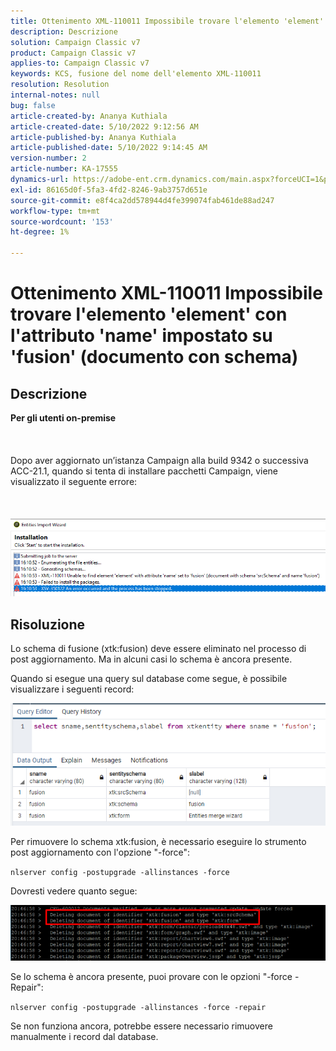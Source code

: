 ```yaml
---
title: Ottenimento XML-110011 Impossibile trovare l'elemento 'element' con l'attributo 'name' impostato su 'fusion' (documento con schema)
description: Descrizione
solution: Campaign Classic v7
product: Campaign Classic v7
applies-to: Campaign Classic v7
keywords: KCS, fusione del nome dell'elemento XML-110011
resolution: Resolution
internal-notes: null
bug: false
article-created-by: Ananya Kuthiala
article-created-date: 5/10/2022 9:12:56 AM
article-published-by: Ananya Kuthiala
article-published-date: 5/10/2022 9:14:45 AM
version-number: 2
article-number: KA-17555
dynamics-url: https://adobe-ent.crm.dynamics.com/main.aspx?forceUCI=1&pagetype=entityrecord&etn=knowledgearticle&id=957b605d-41d0-ec11-a7b5-0022480a8e40
exl-id: 86165d0f-5fa3-4fd2-8246-9ab3757d651e
source-git-commit: e8f4ca2dd578944d4fe399074fab461de88ad247
workflow-type: tm+mt
source-wordcount: '153'
ht-degree: 1%

---
```


# Ottenimento XML-110011 Impossibile trovare l&#39;elemento &#39;element&#39; con l&#39;attributo &#39;name&#39; impostato su &#39;fusion&#39; (documento con schema)

## Descrizione

<b>Per gli utenti on-premise</b><br><br> <br><br>Dopo aver aggiornato un’istanza Campaign alla build 9342 o successiva ACC-21.1, quando si tenta di installare pacchetti Campaign, viene visualizzato il seguente errore:<br><br> <br><br>![](assets/___967b605d-41d0-ec11-a7b5-0022480a8e40___.png)

## Risoluzione


Lo schema di fusione (xtk:fusion) deve essere eliminato nel processo di post aggiornamento. Ma in alcuni casi lo schema è ancora presente.

Quando si esegue una query sul database come segue, è possibile visualizzare i seguenti record:

![](assets/5cf5ba8b-f838-ec11-b6e6-000d3a348885.png)

Per rimuovere lo schema xtk:fusion, è necessario eseguire lo strumento post aggiornamento con l&#39;opzione &quot;-force&quot;:

`nlserver config -postupgrade -allinstances -force`

Dovresti vedere quanto segue:

![](assets/406e7298-f938-ec11-b6e6-000d3a348885.png)

Se lo schema è ancora presente, puoi provare con le opzioni &quot;-force -Repair&quot;:

`nlserver config -postupgrade -allinstances -force -repair`

Se non funziona ancora, potrebbe essere necessario rimuovere manualmente i record dal database.
